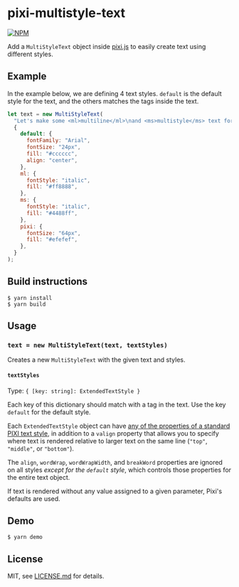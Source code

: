 # pixi-multistyle-text

[![NPM](https://nodei.co/npm/pixi-multistyle-text.png)](https://nodei.co/npm/pixi-multistyle-text/)

Add a `MultiStyleText` object inside [pixi.js](https://github.com/GoodBoyDigital/pixi.js) to easily create text using different styles.

## Example

In the example below, we are defining 4 text styles.
`default` is the default style for the text, and the others matches the tags inside the text.

```js
let text = new MultiStyleText(
  "Let's make some <ml>multiline</ml>\nand <ms>multistyle</ms> text for\n<pixi>Pixi.js!</pixi>",
  {
    default: {
      fontFamily: "Arial",
      fontSize: "24px",
      fill: "#cccccc",
      align: "center",
    },
    ml: {
      fontStyle: "italic",
      fill: "#ff8888",
    },
    ms: {
      fontStyle: "italic",
      fill: "#4488ff",
    },
    pixi: {
      fontSize: "64px",
      fill: "#efefef",
    },
  }
);
```

## Build instructions

```
$ yarn install
$ yarn build
```

## Usage

### `text = new MultiStyleText(text, textStyles)`

Creates a new `MultiStyleText` with the given text and styles.

#### `textStyles`

Type: `{ [key: string]: ExtendedTextStyle }`

Each key of this dictionary should match with a tag in the text. Use the key `default` for the default style.

Each `ExtendedTextStyle` object can have [any of the properties of a standard PIXI text style](http://pixijs.download/release/docs/PIXI.TextStyle.html), in addition to a `valign` property that allows you to specify where text is rendered relative to larger text on the same line (`"top"`, `"middle"`, or `"bottom"`).

The `align`, `wordWrap`, `wordWrapWidth`, and `breakWord` properties are ignored on all styles _except for the `default` style_, which controls those properties for the entire text object.

If text is rendered without any value assigned to a given parameter, Pixi's defaults are used.

## Demo

```
$ yarn demo
```

## License

MIT, see [LICENSE.md](http://github.com/tleunen/pixi-multistyle-text/blob/master/LICENSE.md) for details.
